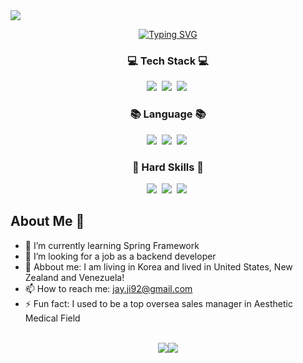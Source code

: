 <img src="https://capsule-render.vercel.app/api?type=waving&color=timeGradient&height=300&section=header&text=WELCOME!&animation=fadeIn&fontSize=90"/>


<p align="center">
  <a href="https://git.io/typing-svg"><img src="https://readme-typing-svg.demolab.com?font=Amatic SC&size=40&pause=1000&color=F7F7F7&center=true&vCenter=true&width=435&lines=Hello%2C+I+am+Jay!" alt="Typing SVG" /></a>
</p>



<h3 align="center">💻 Tech Stack 💻</h3>
<p align="center">
  <img src="https://img.shields.io/badge/Java-007396?style=flat-square&logo=Java&logoColor=white"/></a>&nbsp
  <img src="https://img.shields.io/badge/Spring-6DB33F?style=flat-square&logo=Spring&logoColor=white"/></a>&nbsp
  <img src="https://img.shields.io/badge/SpringBoot-097969?style=flat-square&logo=SpringBoot&logoColor=white"/></a>&nbsp 
</p>

<h3 align="center">📚 Language 📚</h3>
<p align="center">
  <img src="https://img.shields.io/badge/English-blue?style=flat-square&logo=이미지 이름&logoColor=white"/></a>&nbsp
  <img src="https://img.shields.io/badge/Korean-red?style=flat-square&logo=이미지 이름&logoColor=white"/></a>&nbsp
  <img src="https://img.shields.io/badge/Spanish-yellow?style=flat-square&logo=이미지 이름&logoColor=white"/></a>&nbsp 
</p>

<h3 align="center">🔧 Hard Skills 🔧</h3>
<p align="center">
  <img src="https://img.shields.io/badge/MOS Master-darkblue?style=flat-square&logo=Microsoft&logoColor=white"/></a>&nbsp
  <img src="https://img.shields.io/badge/Adobe Premiere-purple?style=flat-square&logo=Adobe&logoColor=white"/></a>&nbsp
  <img src="https://img.shields.io/badge/Adobe Illustrator-orange?style=flat-square&logo=Adobe&logoColor=white"/></a>&nbsp 
</p>


## About Me 🙌

- 🌱 I’m currently learning Spring Framework
- 🤔 I’m looking for a job as a backend developer 
- 💬 Abbout me: I am living in Korea and lived in United States, New Zealand and Venezuela! 
- 📫 How to reach me: jay.ji92@gmail.com
- ⚡ Fun fact: I used to be a top oversea sales manager in Aesthetic Medical Field
<br>

<div align = "center" dir="auto">
 <img class="img" src="https://github-readme-stats-2kw2-jello92.vercel.app/api?username=Jello92&show_icons=true&theme=yeblu"/><img class="img" src="https://github-readme-stats-2kw2-jello92.vercel.app/api/top-langs/?username=Jello92&theme=yeblu&layout=compact&count_private=true"/>
</div>

<!-- [![Solved.ac Profile](http://mazassumnida.wtf/api/v2/generate_badge?boj=jayji92)](https://solved.ac/jayji92/) -->



